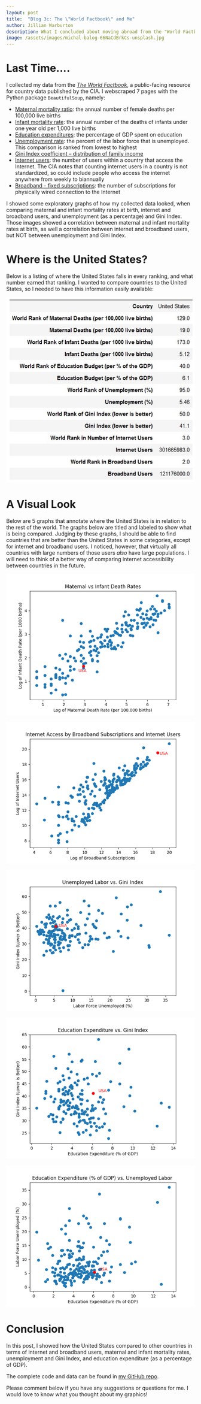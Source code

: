 ```yaml
---
layout: post
title:  "Blog 3c: The \"World Factbook\" and Me"
author: Jillian Warburton
description: What I concluded about moving abroad from the "World Factbook"
image: /assets/images/michal-balog-66NaCdBrkCs-unsplash.jpg  
---
```


# Last Time....  

I collected my data from the [*The World Factbook*](https://www.cia.gov/the-world-factbook/), a public-facing resource for country data published by the CIA. I webscraped 7 pages with the Python package `BeautifulSoup`, namely:  

* [Maternal mortality ratio](https://www.cia.gov/the-world-factbook/field/maternal-mortality-ratio/country-comparison): the annual number of female deaths per 100,000 live births  
* [Infant mortality rate](https://www.cia.gov/the-world-factbook/field/infant-mortality-rate/country-comparison): the annual number of the deaths of infants under one year old per 1,000 live births 
* [Education expenditures](https://www.cia.gov/the-world-factbook/field/education-expenditures/country-comparison): the percentage of GDP spent on education  
* [Unemployment rate](https://www.cia.gov/the-world-factbook/field/unemployment-rate/country-comparison): the percent of the labor force that is unemployed. This comparison is ranked from lowest to highest  
* [Gini Index coefficient – distribution of family income](https://www.cia.gov/the-world-factbook/field/gini-index-coefficient-distribution-of-family-income/country-comparison) 
* [Internet users](https://www.cia.gov/the-world-factbook/field/internet-users/country-comparison): the number of users within a country that access the Internet. The CIA notes that counting internet users in a country is not standardized, so could include people who access the internet anywhere from weekly to biannually   
* [Broadband - fixed subscriptions](https://www.cia.gov/the-world-factbook/field/broadband-fixed-subscriptions/country-comparison): the number of subscriptions for physically wired connection to the Internet  

I showed some exploratory graphs of how my collected data looked, when comparing maternal and infant mortality rates at birth, internet and broadband users, and unemployment (as a percentage) and Gini Index. Those images showed a correlation between maternal and infant mortality rates at birth, as well a correlation between internet and broadband users, but NOT between unemployment and Gini Index.  

# Where is the United States?

Below is a listing of where the United States falls in every ranking, and what number earned that ranking. I wanted to compare countries to the United States, so I needed to have this information easily available:  

![Figure](https://raw.githubusercontent.com/JillianWarburton/my386blog/main/assets/images/United_States_ranks.jpg)

# A Visual Look

Below are 5 graphs that annotate where the United States is in relation to the rest of the world. The graphs below are titled and labeled to show what is being compared. Judging by these graphs, I should be able to find countries that are better than the United States in some categories, except for internet and broadband users. I noticed, however, that virtually all countries with large numbers of those users *also* have large populations. I will need to think of a better way of comparing internet accessibility between countries in the future.

![Figure](https://raw.githubusercontent.com/JillianWarburton/my386blog/main/assets/images/health_USA.png)

![Figure](https://raw.githubusercontent.com/JillianWarburton/my386blog/main/assets/images/internets_USA.png)

![Figure](https://raw.githubusercontent.com/JillianWarburton/my386blog/main/assets/images/econ_USA.png)

![Figure](https://raw.githubusercontent.com/JillianWarburton/my386blog/main/assets/images/edu_USA.png)

![Figure](https://raw.githubusercontent.com/JillianWarburton/my386blog/main/assets/images/edu_labor_USA.png)


# Conclusion  

In this post, I showed how the United States compared to other countries in terms of internet and broadband users, maternal and infant mortality rates, unemployment and Gini Index, and education expenditure (as a percentage of GDP).

The complete code and data can be found in [my GitHub repo](https://github.com/JillianWarburton/Country_Data).  

Please comment below if you have any suggestions or questions for me. I would love to know what you thought about my graphics!